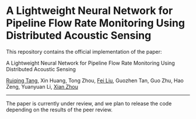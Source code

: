 # A Lightweight Neural Network for Pipeline Flow Rate Monitoring Using Distributed Acoustic Sensing

This repository contains the official implementation of the paper:

A Lightweight Neural Network for Pipeline Flow Rate Monitoring Using Distributed Acoustic Sensing

[Ruiqing Tang](https://ruiqingtang.github.io/), Xin Huang, Tong Zhou, [Fei Liu](https://scholar.google.com/citations?user=7eHu-tgAAAAJ&hl=en&oi=ao), Guozhen Tan, Guo Zhu, Hao Zeng, Yuanyuan Li, [Xian Zhou](https://scholar.google.com/citations?user=4IdFaNAAAAAJ&hl=en)

---

The paper is currently under review, and we plan to release the code depending on the results of the peer review.